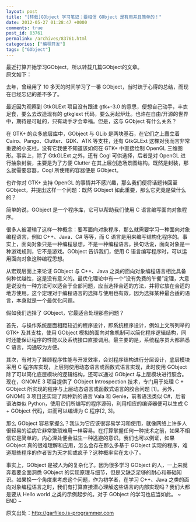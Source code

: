 ```yaml
---
layout: post
title: "[转载]GObject 学习笔记：要相信 GObject 是有用并且简单的！"
date: 2012-05-27 01:28:47 +0000
comments: true
post_id: 83761
permalink: /archives/83761.html
categories: ["编程开发"]
tags: ["GObject"]
---
```


最近打算开始学习GObject，所以转载几篇GObject的文章。  
原文如下：

去年，曾经用了 10 多天的时间学习了一番 GObject，当时疏于心得的总结，而现在已经忘记的差不多了。

最近因为观察到 GtkGLExt 项目没有跟进 gtk+-3.0 的意思，便想自己动手，丰衣足食，要么去改造现有的 gtkglext 代码，要么另起炉灶。也许在自由/开源的世界中，期待是可耻的，只有动手才会幸福。但是，这与 GObject 有什么关系？

在 GTK+ 的众多底层库中，GObject 与 GLib 是两块基石，在它们之上矗立着 Cairo、Pango、Clutter、GDK、ATK 等支柱，还有 GtkGLExt 这棵对我而言非常重要的小支柱，没有它我便不知道该如何在 GTK+ 中直接绘制 OpenGL 三维图形。事实上，除了 GtkGLExt 之外，还有 Cogl 可供选择，后者是对 OpenGL 进行抽象封装，主要是为了方便 Clutter 在其上层创造场景图结构。既然是封装，那么就需要容器，Cogl 所使用的容器便是 GObject。

也许你对 GTK+ 支持 OpenGL 的事情并不感兴趣，那么我们便将话题转回至 GObject，并提出这样一个问题：既然 GObject 如此重要，那么它究竟是做什么的？

简单的说，GObject 是一个程序库，它可以帮助我们使用 C 语言编写面向对象程序。

很多人被灌输了这样一种概念：要写面向对象程序，那么就需要学习一种面向对象编程语言，例如 C++、Java、C# 等等，而 C 语言是用来编写结构化程序的。事实上，面向对象只是一种编程思想，不是一种编程语言。换句话说，面向对象是一种游戏规则，它不是游戏。GObject 告诉我们，使用 C 语言编写程序时，可以运用面向对象这种编程思想。

从宏观层面上来论证 GObject 与 C++、Java 之类的面向对象编程语言相比具备何种优越性，这是没有意义的。最优化理论中有一个“没有免费的午餐”定理，大意是说没有一种方法可以适合于全部问题，应当选择合适的方法，并将它放在合适的地方使用。这个定理对于编程语言的选择与使用也有效，因为选择某种最合适的语言，本身就是一个最优化问题。

假如我们选择了 GObject，它最适合处理那些问题？

首先，与操作系统层面相距较近的程序设计，即系统程序设计，例如上文所列举的 GTK+ 及其支柱，使用 GObject 模拟的面向对象机制可以简化程序逻辑结构，同时还能保证程序的性能以及系统接口直接调用。最主要的是，系统程序员大都熟悉 C 语言，沟通较为方便。

其次，有时为了兼顾程序性能与开发效率，会对程序结构进行分层设计，底层模块采用 C 程序库实现，上层则使用动态语言或函数式语言实现，此时使用 GObject 除了可以简化底层模块的逻辑结构，还可以通过 GObject 与上层模块进行胶合。现在，GNOME 3 项目提供了 GObject Introspection 技术，专门用于处理 C + GObject 所实现的程序与上层动态语言或函数式语言的胶合问题 [1]。另外，GNOME 3 项目还实现了两种新的语言 Vala 和 Genie，前者语法类似 C#，后者语法类似 Python，使用它们所编写的程序源码，利用相应的编译器便可以生成 C + GObject 代码，进而可以编译为 C 程序[2, 3]。

那么 GObject 容易掌握么？我认为它应该很容易学习和使用，就像网络上许多人很轻易的诟病它非常繁琐难用一样容易。在打算掌握任何一种技术之前，如果不相信它是简单的，内心深处便会滋生一种逃避的意识。我们也可以例证，如果 GObject 真的很难理解和应用，怎么会存在那么多基于 GObject 实现的程序，难道那些程序的作者皆为天才抑或疯子？这种概率实在太小了。

事实上，GObject 是被人为的复杂化了。因为很多学习 GObject 的人，一上来就奔着要全面洞悉 GObject 的实现原理与细节，但是又缺乏足够的耐心和基础知识。如果换一个角度来考虑这个问题，作为初学者，在学习 C++、Java 之类的面向对象编程语言之时，我们有打算直接潜心理解这些语言的内部实现吗？我们大都是要从 Hello world 之类的示例起步的。对于 GObject 的学习也应当如此。
~ END ~

原文出处：http://garfileo.is-programmer.com

